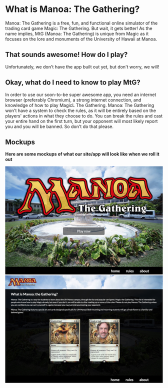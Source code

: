 # What is Manoa: The Gathering?

Manoa: The Gathering is a free, fun, and functional online simulator of the trading card game Magic: The Gathering. But wait, it gets better! As the name implies, MtG (Manoa: The Gathering) is unique from Magic as it focuses on the lore and monuments of the University of Hawaii at Manoa.

## That sounds awesome! How do I play?

Unfortunately, we don't have the app built out yet, but don't worry, we will!

## Okay, what do I need to know to play MtG?

In order to use our soon-to-be super awesome app, you need an internet browser (preferably Chromium), a strong internet connection, and knowledge of how to play MagicL The Gathering. Manoa: The Gathering won't have a system to check the rules, as it will be entirely based on the players' actions in what they choose to do. You can break the rules and cast your entire hand on the first turn, but your opponent will most likely report you and you will be banned. So don't do that please.

## Mockups

**Here are some mockups of what our site/app will look like when we roll it out**

<img src=https://raw.githubusercontent.com/manoa-the-gathering/manoa/master/doc/landingpage.jpg>
<img src=https://raw.githubusercontent.com/manoa-the-gathering/manoa/master/doc/rulespage.jpg>
